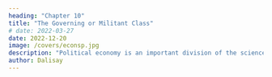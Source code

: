 ```yaml
---
heading: "Chapter 10"
title: "The Governing or Militant Class"
# date: 2022-03-27
date: 2022-12-20
image: /covers/econsp.jpg
description: "Political economy is an important division of the science of government. The object of government is the happiness of men, united in society"
author: Dalisay
---
```


